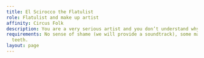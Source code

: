 ```yaml
---
title: El Scirocco the Flatulist
role: Flatulist and make up artist
affinity: Circus Folk
description: You are a very serious artist and you don’t understand why they always laugh. Your interpretation of Debussy’s “Clair de Lune” is a thing of fragile and intense beauty. Why don’t they recognise true genius when they hear it? A serious, strange child, you were always an outsider by choice, following your own sense of beauty. You found it in this family of monsters. Your see beauty everywhere, that is your gift. Sometimes you can make the audience see it too, and then they don’t laugh but sense the wonder.
requirements: No sense of shame (we will provide a soundtrack), some make up tools and skills
  teeth.
layout: page
---
```

